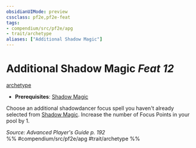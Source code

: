 ```yaml
---
obsidianUIMode: preview
cssclass: pf2e,pf2e-feat
tags:
- compendium/src/pf2e/apg
- trait/archetype
aliases: ["Additional Shadow Magic"]
---
```

# Additional Shadow Magic  *Feat 12*  
[archetype](../../rules/traits/archetype.md)  

- **Prerequisites**: [Shadow Magic](shadow-magic-apg.md)

Choose an additional shadowdancer focus spell you haven't already selected from [Shadow Magic](shadow-magic-apg.md). Increase the number of Focus Points in your pool by 1.

*Source: Advanced Player's Guide p. 192*  
%% #compendium/src/pf2e/apg #trait/archetype %%